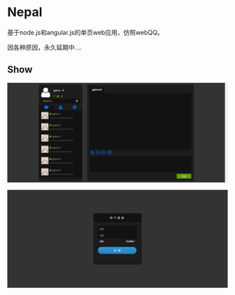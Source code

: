 # Nepal
基于node.js和angular.js的单页web应用，仿照webQQ。

因各种原因，永久延期中....

## Show
![index](https://github.com/gglinux/Nepal/blob/master/resource/index.png)

![index](https://github.com/gglinux/Nepal/blob/master/resource/login.png)

